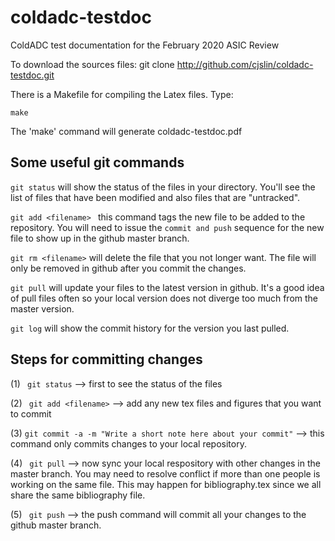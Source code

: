 # coldadc-testdoc
ColdADC test documentation for the February 2020 ASIC Review


To download the sources files:
  git clone http://github.com/cjslin/coldadc-testdoc.git



There is a Makefile for compiling the Latex files. Type:
``` 
make
```
The 'make' command will generate coldadc-testdoc.pdf

## Some useful git commands

```git status``` will show the status of the files in your directory. You'll see the list of files that have been modified and also files that are "untracked".

```git add <filename> ``` this command tags the new file to be added to the repository. You will need to issue the ```commit and push``` sequence for the new file to show up in the github master branch.

```git rm <filename>``` will delete the file that you not longer want. The file will only be removed in github after you commit the changes.

```git pull``` will update your files to the latest version in github. It's a good idea of pull files often so your local version does not diverge too much from the master version.

```git log``` will show the commit history for the version you last pulled.

## Steps for committing changes
(1) ``` git status```  --> first to see the status of the files

(2) ``` git add <filename>``` --> add any new tex files and figures that you want to commit

(3) ``` git commit -a -m "Write a short note here about your commit" ``` --> this command only commits changes to your local repository.

(4) ``` git pull``` --> now sync your local respository with other changes in the master branch.  You may need to resolve conflict if more than one people is working on the same file. This may happen for bibliography.tex since we all share the same bibliography file.

(5) ``` git push``` --> the push command will commit all your changes to the github master branch.


